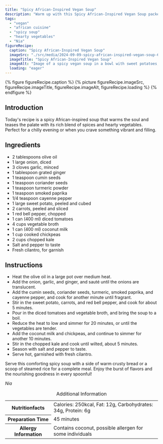 ```yaml
---
title: "Spicy African-Inspired Vegan Soup"
description: "Warm up with this Spicy African-Inspired Vegan Soup packed with flavorsome spices, hearty vegetables, and coconut milk. A perfect vegan delight!"
tags:
  - "vegan"
  - "african cuisine"
  - "spicy soup"
  - "hearty vegetables"
  - "Nia"
figureRecipe: 
  caption: "Spicy African-Inspired Vegan Soup"
  imageSrc: "./src/media/2024-09-09-spicy-african-inspired-vegan-soup-6825.png"
  imageTitle: "Spicy African-Inspired Vegan Soup"
  imageAlt: "Image of a spicy vegan soup in a bowl with sweet potatoes, carrots, red bell peppers, and chickpeas, garnished with cilantro, beside crusty bread on a wooden table under natural light."
  loading: "eager"
---
```


{% figure figureRecipe.caption %}
{% picture figureRecipe.imageSrc, figureRecipe.imageTitle, figureRecipe.imageAlt, figureRecipe.loading %}
{% endfigure %}

## Introduction

Today's recipe is a spicy African-inspired soup that warms the soul and teases the palate with its rich blend of spices and hearty vegetables. Perfect for a chilly evening or when you crave something vibrant and filling.

## Ingredients

- 2 tablespoons olive oil
- 1 large onion, diced
- 3 cloves garlic, minced
- 1 tablespoon grated ginger
- 1 teaspoon cumin seeds
- 1 teaspoon coriander seeds
- 1 teaspoon turmeric powder
- 1 teaspoon smoked paprika
- 1/4 teaspoon cayenne pepper
- 1 large sweet potato, peeled and cubed
- 2 carrots, peeled and sliced
- 1 red bell pepper, chopped
- 1 can (400 ml) diced tomatoes
- 4 cups vegetable broth
- 1 can (400 ml) coconut milk
- 1 cup cooked chickpeas
- 2 cups chopped kale
- Salt and pepper to taste
- Fresh cilantro, for garnish

## Instructions

- Heat the olive oil in a large pot over medium heat.
- Add the onion, garlic, and ginger, and sauté until the onions are translucent.
- Add the cumin seeds, coriander seeds, turmeric, smoked paprika, and cayenne pepper, and cook for another minute until fragrant.
- Stir in the sweet potato, carrots, and red bell pepper, and cook for about 5 minutes.
- Pour in the diced tomatoes and vegetable broth, and bring the soup to a boil.
- Reduce the heat to low and simmer for 20 minutes, or until the vegetables are tender.
- Add the coconut milk and chickpeas, and continue to simmer for another 10 minutes.
- Stir in the chopped kale and cook until wilted, about 5 minutes.
- Season with salt and pepper to taste.
- Serve hot, garnished with fresh cilantro.

Serve this comforting spicy soup with a side of warm crusty bread or a scoop of steamed rice for a complete meal. Enjoy the burst of flavors and the nourishing goodness in every spoonful!

*Nia*

<table><caption class='sr-only'>Additional Information</caption><tr><th>Nutritionfacts</th><td>Calories: 250kcal, Fat: 12g, Carbohydrates: 34g, Protein: 6g&nbsp;</td></tr><tr><th>Preparation Time</th><td>45 minutes&nbsp;</td></tr><tr><th>Allergy Information</th><td>Contains coconut, possible allergen for some individuals&nbsp;</td></tr></table>

